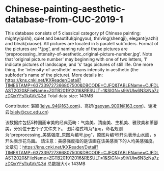 # Chinese-painting-aesthetic-database-from-CUC-2019-1

This database consists of 5 classical category pf Chinese painting: mighty(qishi), quiet and beautiful(qingyou), thriving(shengji), elegant(yazhi) and bleak(xiaose). All pictures are located in 5 paralell subfoders. Format of the pictures are '*.jpg', and naming rule of these pictures are 'preprocessing_intensity-of-aesthetic_original-picture-number.jpg'. Note that 'original picture number' may beginning with one of two letters, 'l' indicate pictures of landscape, and 's' tags pictures of still life. One more thing, the 'intensity-of-aesthetic' means intensity in aesthetic (the subfoder's name of the picture).
More details in: https://kns.cnki.net/KXReader/Detail?TIMESTAMP=637339727366807500&DBCODE=CJFQ&TABLEName=CJFDLAST2020&FileName=ZGTB201912016&RESULT=1&SIGN=s9iVUlw6N3zNa7zzDQxYFsTkAVk%3d
Total data size: 143MB

Contributor: 湛颖(leiyu_94@163.com)、高妍(gaoyan_9001@163.com)、谢凌云(xiely@cuc.edu.cn)

该数据库包括5种国画审美的经典范畴：气势美、清幽美、生机美、雅致美和萧瑟美，分别位于五个子文件夹下。 图片格式均为*.jpg，命名规则为“preprocessing_美感强度_原图片编号.jpg”，原图片编号l开头表示山水画，s开头表示花鸟画。 请注意：美感强度指的是该画在该美感类下的人均美感强度。
文章见：https://kns.cnki.net/KXReader/Detail?TIMESTAMP=637339727366807500&DBCODE=CJFQ&TABLEName=CJFDLAST2020&FileName=ZGTB201912016&RESULT=1&SIGN=s9iVUlw6N3zNa7zzDQxYFsTkAVk%3d
总数据大小: 143MB
